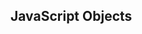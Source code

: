 <!DOCTYPE html>
<html lang="en">
<head>
    <meta charset="UTF-8">
    <meta name="viewport" content="width=device-width, initial-scale=1.0">
    <title>Document</title>
</head>
<body>
    <h2>JavaScript Objects</h2>
    <p id="demo"></p>
    <script>
        const car={type:"Maruti",model:"2021",color:"white"};
        document.getElementById("demo").innerHTML="The car type is"+" "+ car.type;
    </script>
</body>
</html>

